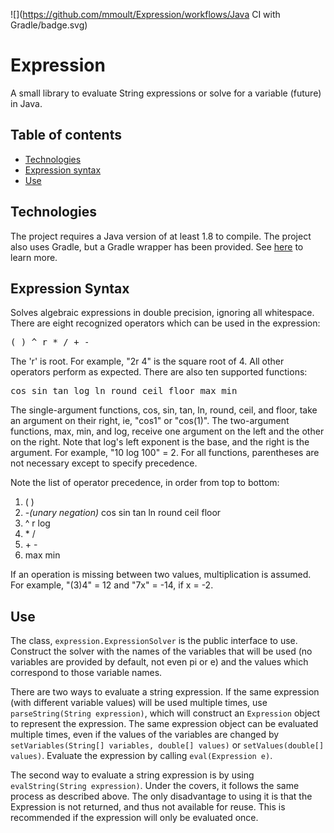 ![](https://github.com/mmoult/Expression/workflows/Java CI with Gradle/badge.svg)

# Expression
A small library to evaluate String expressions or solve for a variable (future) in Java.

## Table of contents
* [Technologies](#technologies)
* [Expression syntax](#expression-syntax)
* [Use](#use)

## Technologies
The project requires a Java version of at least 1.8 to compile. The project also uses Gradle, but a Gradle wrapper has been provided. See [here](https://docs.gradle.org/current/userguide/gradle_wrapper.html) to learn more.

## Expression Syntax
Solves algebraic expressions in double precision, ignoring all whitespace. There are eight
recognized operators which can be used in the expression:

<pre>( ) ^ r * / + -</pre>

The 'r' is root. For example, "2r 4" is the square root of 4. All other operators perform as expected. There are also ten supported functions:

<pre>cos sin tan log ln round ceil floor max min</pre>

The single-argument functions, cos, sin, tan, ln, round, ceil, and floor, take an argument
on their right, ie, "cos1" or "cos(1)". The two-argument functions, max, min, and log,
receive one argument on the left and the other on the right. Note that log's left exponent
is the base, and the right is the argument. For example, "10 log 100" = 2. For all functions,
parentheses are not necessary except to specify precedence.
<p>
Note the list of operator precedence, in order from top to bottom:
<ol>
<li>( )</li>
<li>-<i>(unary negation)</i> cos sin tan ln round ceil floor</li>
<li>^ r log</li>
<li>* /</li>
<li>+ -</li>
<li>max min</li>
</ol>
If an operation is missing between two values, multiplication is assumed. For example,
"(3)4" = 12 and "7x" = -14, if x = -2.

## Use
The class, `expression.ExpressionSolver` is the public interface to use. Construct the solver with the names of the variables that will be used (no variables are provided by default, not even pi or e) and the values which correspond to those variable names.

There are two ways to evaluate a string expression. If the same expression (with different variable values) will be used multiple times, use `parseString(String expression)`, which will construct an `Expression` object to represent the expression. The same expression object can be evaluated multiple times, even if the values of the variables are changed by `setVariables(String[] variables, double[] values)` or `setValues(double[] values)`. Evaluate the expression by calling `eval(Expression e)`.

The second way to evaluate a string expression is by using `evalString(String expression)`. Under the covers, it follows the same process as described above. The only disadvantage to using it is that the Expression is not returned, and thus not available for reuse. This is recommended if the expression will only be evaluated once.
